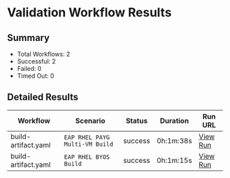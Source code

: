 # Validation Workflow Results

## Summary
- Total Workflows: 2
- Successful: 2
- Failed: 0
- Timed Out: 0

## Detailed Results

| Workflow | Scenario | Status | Duration | Run URL |
|----------|----------|---------|-----------|----------|
| build-artifact.yaml | `EAP RHEL PAYG Multi-VM Build` | success | 0h:1m:38s | [View Run](https://github.com/azure-javaee/rhel-jboss-templates/actions/runs/15894566612) |
| build-artifact.yaml | `EAP RHEL BYOS Build` | success | 0h:1m:15s | [View Run](https://github.com/azure-javaee/rhel-jboss-templates/actions/runs/15894568193) |

